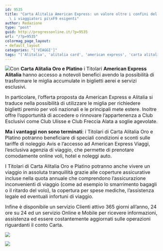 ```yaml
---
id: 9535
title: "Carta Alitalia American Express: un valore oltre i confini del viaggio per\
  \ i viaggiatori pi\xF9 esigenti"
author: Redazione
type: "post"
guid: http://progressonline.it/?p=9535
url: "/?p=9535"
colormag_page_layout:
- default_layout
categories: "['VIAGGI']"
tags: "['Alitalia', 'alitalia card', 'american express', 'carta alitalia oro', 'carta alitalia platino']"
---
```


<span style="font-size: medium;">![](https://progressonline.it/wp-content/uploads/2018/09/alitalia-gold-300x164.jpg)Con **Carta Alitalia Oro e Platino** i Titolari **American Express Alitalia** hanno accesso a notevoli benefici avendo la possibilità di trasformare le miglia accumulate in biglietti aerei e servizi esclusivi.</span>

<span style="font-size: medium;">In particolare, l’offerta proposta da American Express e Alitalia si traduce nella possibilità di utilizzare le miglia per richiedere biglietti premio per voli nazionali e le principali mete estere. Inoltre offre l’opportunità di accedere o rinnovare l’appartenenza a Club Esclusivi come Club Ulisse e Club Freccia Alata a soglie agevolate.</span>

<span style="font-size: medium;">**Ma i vantaggi non sono terminati**: i Titolari di Carta Alitalia Oro e Platino potranno beneficiare di speciali condizioni e sconti sulle tariffe di noleggio Avis e l’accesso ad American Express Viaggi, l’esclusiva agenzia di viaggio, che permette di prenotare comodamente online voli, hotel e noleggi auto. </span>

<span style="font-size: medium;">I Titolari di Carta Alitalia Oro e Platino potranno anche vivere un viaggio in assoluta tranquillità grazie alle coperture assicurative incluse nella quota annuale che comprendono l’assicurazione inconvenienti di viaggio (come ad esempio lo smarrimento bagagli o il ritardo del volo), la copertura per spese mediche, l’assistenza legale ed eventuali infortuni di viaggio.</span>

<span style="font-size: medium;">Infine è disponibile un servizio Clienti attivo 365 giorni all’anno, 24 ore su 24 ed un servizio Online e Mobile per ricevere informazioni, assistenza ed essere costantemente aggiornati sulle operazioni riguardanti il conto Carta.</span>

![](https://progressonline.it/wp-content/uploads/2018/09/OroOK.jpg)

![](https://progressonline.it/wp-content/uploads/2018/09/PlatinoOK.jpg)